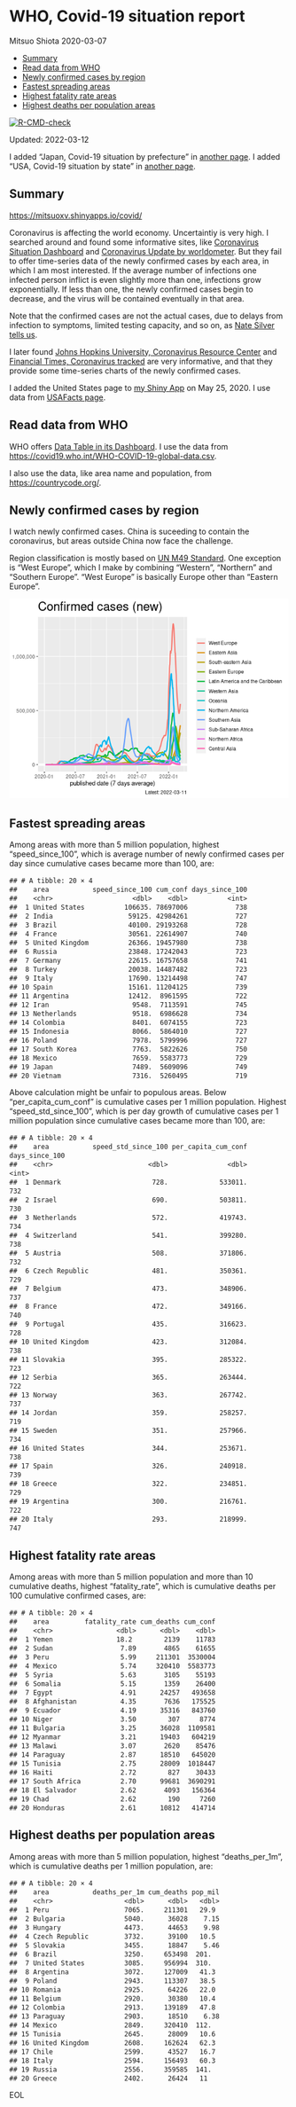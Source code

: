 WHO, Covid-19 situation report
================
Mitsuo Shiota
2020-03-07

-   [Summary](#summary)
-   [Read data from WHO](#read-data-from-who)
-   [Newly confirmed cases by region](#newly-confirmed-cases-by-region)
-   [Fastest spreading areas](#fastest-spreading-areas)
-   [Highest fatality rate areas](#highest-fatality-rate-areas)
-   [Highest deaths per population
    areas](#highest-deaths-per-population-areas)

<!-- badges: start -->

[![R-CMD-check](https://github.com/mitsuoxv/covid/workflows/R-CMD-check/badge.svg)](https://github.com/mitsuoxv/covid/actions)
<!-- badges: end -->

Updated: 2022-03-12

I added “Japan, Covid-19 situation by prefecture” in [another
page](Japan.md). I added “USA, Covid-19 situation by state” in [another
page](USA.md).

## Summary

<https://mitsuoxv.shinyapps.io/covid/>

Coronavirus is affecting the world economy. Uncertaintiy is very high. I
searched around and found some informative sites, like [Coronavirus
Situation
Dashboard](https://who.maps.arcgis.com/apps/opsdashboard/index.html#/c88e37cfc43b4ed3baf977d77e4a0667)
and [Coronavirus Update by
worldometer](https://www.worldometers.info/coronavirus/). But they fail
to offer time-series data of the newly confirmed cases by each area, in
which I am most interested. If the average number of infections one
infected person inflict is even slightly more than one, infections grow
exponentially. If less than one, the newly confirmed cases begin to
decrease, and the virus will be contained eventually in that area.

Note that the confirmed cases are not the actual cases, due to delays
from infection to symptoms, limited testing capacity, and so on, as
[Nate Silver tells
us](https://fivethirtyeight.com/features/coronavirus-case-counts-are-meaningless/).

I later found [Johns Hopkins University, Coronavirus Resource
Center](https://coronavirus.jhu.edu/) and [Financial Times, Coronavirus
tracked](https://www.ft.com/content/a26fbf7e-48f8-11ea-aeb3-955839e06441)
are very informative, and that they provide some time-series charts of
the newly confirmed cases.

I added the United States page to [my Shiny
App](https://mitsuoxv.shinyapps.io/covid/) on May 25, 2020. I use data
from [USAFacts
page](https://usafacts.org/visualizations/coronavirus-covid-19-spread-map/).

## Read data from WHO

WHO offers [Data Table in its Dashboard](https://covid19.who.int/table).
I use the data from
<https://covid19.who.int/WHO-COVID-19-global-data.csv>.

I also use the data, like area name and population, from
<https://countrycode.org/>.

## Newly confirmed cases by region

I watch newly confirmed cases. China is suceeding to contain the
coronavirus, but areas outside China now face the challenge.

Region classification is mostly based on [UN M49
Standard](https://unstats.un.org/unsd/methodology/m49/). One exception
is “West Europe”, which I make by combining “Western”, “Northern” and
“Southern Europe”. “West Europe” is basically Europe other than “Eastern
Europe”.

![](README_files/figure-gfm/chart-1.png)<!-- -->

## Fastest spreading areas

Among areas with more than 5 million population, highest
“speed_since_100”, which is average number of newly confirmed cases per
day since cumulative cases became more than 100, are:

    ## # A tibble: 20 × 4
    ##    area           speed_since_100 cum_conf days_since_100
    ##    <chr>                    <dbl>    <dbl>          <int>
    ##  1 United States          106635. 78697006            738
    ##  2 India                   59125. 42984261            727
    ##  3 Brazil                  40100. 29193268            728
    ##  4 France                  30561. 22614907            740
    ##  5 United Kingdom          26366. 19457980            738
    ##  6 Russia                  23848. 17242043            723
    ##  7 Germany                 22615. 16757658            741
    ##  8 Turkey                  20038. 14487482            723
    ##  9 Italy                   17690. 13214498            747
    ## 10 Spain                   15161. 11204125            739
    ## 11 Argentina               12412.  8961595            722
    ## 12 Iran                     9548.  7113591            745
    ## 13 Netherlands              9518.  6986628            734
    ## 14 Colombia                 8401.  6074155            723
    ## 15 Indonesia                8066.  5864010            727
    ## 16 Poland                   7978.  5799996            727
    ## 17 South Korea              7763.  5822626            750
    ## 18 Mexico                   7659.  5583773            729
    ## 19 Japan                    7489.  5609096            749
    ## 20 Vietnam                  7316.  5260495            719

Above calculation might be unfair to populous areas. Below
“per_capita_cum_conf” is cumulative cases per 1 million population.
Highest “speed_std_since_100”, which is per day growth of cumulative
cases per 1 million population since cumulative cases became more than
100, are:

    ## # A tibble: 20 × 4
    ##    area           speed_std_since_100 per_capita_cum_conf days_since_100
    ##    <chr>                        <dbl>               <dbl>          <int>
    ##  1 Denmark                       728.             533011.            732
    ##  2 Israel                        690.             503811.            730
    ##  3 Netherlands                   572.             419743.            734
    ##  4 Switzerland                   541.             399280.            738
    ##  5 Austria                       508.             371806.            732
    ##  6 Czech Republic                481.             350361.            729
    ##  7 Belgium                       473.             348906.            737
    ##  8 France                        472.             349166.            740
    ##  9 Portugal                      435.             316623.            728
    ## 10 United Kingdom                423.             312084.            738
    ## 11 Slovakia                      395.             285322.            723
    ## 12 Serbia                        365.             263444.            722
    ## 13 Norway                        363.             267742.            737
    ## 14 Jordan                        359.             258257.            719
    ## 15 Sweden                        351.             257966.            734
    ## 16 United States                 344.             253671.            738
    ## 17 Spain                         326.             240918.            739
    ## 18 Greece                        322.             234851.            729
    ## 19 Argentina                     300.             216761.            722
    ## 20 Italy                         293.             218999.            747

## Highest fatality rate areas

Among areas with more than 5 million population and more than 10
cumulative deaths, highest “fatality_rate”, which is cumulative deaths
per 100 cumulative confirmed cases, are:

    ## # A tibble: 20 × 4
    ##    area         fatality_rate cum_deaths cum_conf
    ##    <chr>                <dbl>      <dbl>    <dbl>
    ##  1 Yemen                18.2        2139    11783
    ##  2 Sudan                 7.89       4865    61655
    ##  3 Peru                  5.99     211301  3530004
    ##  4 Mexico                5.74     320410  5583773
    ##  5 Syria                 5.63       3105    55193
    ##  6 Somalia               5.15       1359    26400
    ##  7 Egypt                 4.91      24257   493658
    ##  8 Afghanistan           4.35       7636   175525
    ##  9 Ecuador               4.19      35316   843760
    ## 10 Niger                 3.50        307     8774
    ## 11 Bulgaria              3.25      36028  1109581
    ## 12 Myanmar               3.21      19403   604219
    ## 13 Malawi                3.07       2620    85476
    ## 14 Paraguay              2.87      18510   645020
    ## 15 Tunisia               2.75      28009  1018447
    ## 16 Haiti                 2.72        827    30433
    ## 17 South Africa          2.70      99681  3690291
    ## 18 El Salvador           2.62       4093   156364
    ## 19 Chad                  2.62        190     7260
    ## 20 Honduras              2.61      10812   414714

## Highest deaths per population areas

Among areas with more than 5 million population, highest
“deaths_per_1m”, which is cumulative deaths per 1 million population,
are:

    ## # A tibble: 20 × 4
    ##    area           deaths_per_1m cum_deaths pop_mil
    ##    <chr>                  <dbl>      <dbl>   <dbl>
    ##  1 Peru                   7065.     211301   29.9 
    ##  2 Bulgaria               5040.      36028    7.15
    ##  3 Hungary                4473.      44653    9.98
    ##  4 Czech Republic         3732.      39100   10.5 
    ##  5 Slovakia               3455.      18847    5.46
    ##  6 Brazil                 3250.     653498  201.  
    ##  7 United States          3085.     956994  310.  
    ##  8 Argentina              3072.     127009   41.3 
    ##  9 Poland                 2943.     113307   38.5 
    ## 10 Romania                2925.      64226   22.0 
    ## 11 Belgium                2920.      30380   10.4 
    ## 12 Colombia               2913.     139189   47.8 
    ## 13 Paraguay               2903.      18510    6.38
    ## 14 Mexico                 2849.     320410  112.  
    ## 15 Tunisia                2645.      28009   10.6 
    ## 16 United Kingdom         2608.     162624   62.3 
    ## 17 Chile                  2599.      43527   16.7 
    ## 18 Italy                  2594.     156493   60.3 
    ## 19 Russia                 2556.     359585  141.  
    ## 20 Greece                 2402.      26424   11

EOL
